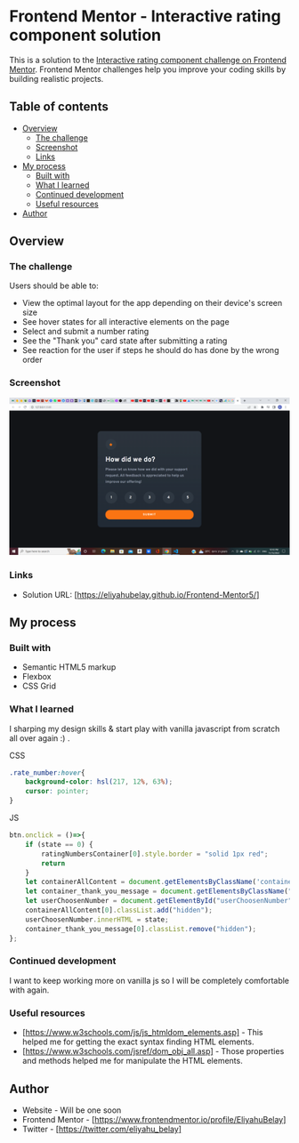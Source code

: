 # Frontend Mentor - Interactive rating component solution

This is a solution to the [Interactive rating component challenge on Frontend Mentor](https://www.frontendmentor.io/challenges/interactive-rating-component-koxpeBUmI). Frontend Mentor challenges help you improve your coding skills by building realistic projects. 

## Table of contents

- [Overview](#overview)
  - [The challenge](#the-challenge)
  - [Screenshot](#screenshot)
  - [Links](#links)
- [My process](#my-process)
  - [Built with](#built-with)
  - [What I learned](#what-i-learned)
  - [Continued development](#continued-development)
  - [Useful resources](#useful-resources)
- [Author](#author)


## Overview

### The challenge

Users should be able to:

- View the optimal layout for the app depending on their device's screen size
- See hover states for all interactive elements on the page
- Select and submit a number rating
- See the "Thank you" card state after submitting a rating
- See reaction for the user if steps he should do has done by the wrong order

### Screenshot

![screen shot of the project](./images/Screenshot.png)


### Links

- Solution URL: [https://eliyahubelay.github.io/Frontend-Mentor5/]

## My process

### Built with

- Semantic HTML5 markup
- Flexbox
- CSS Grid

### What I learned

I sharping my design skills & start play with vanilla javascript from scratch all over again :) . 

CSS
```css
.rate_number:hover{
    background-color: hsl(217, 12%, 63%);
    cursor: pointer;
}
```
JS
```js
btn.onclick = ()=>{
    if (state == 0) {
        ratingNumbersContainer[0].style.border = "solid 1px red";
        return
    }
    let containerAllContent = document.getElementsByClassName('container_all_content');
    let container_thank_you_message = document.getElementsByClassName("container_thank_you_message");
    let userChoosenNumber = document.getElementById("userChoosenNumber");
    containerAllContent[0].classList.add("hidden");
    userChoosenNumber.innerHTML = state;
    container_thank_you_message[0].classList.remove("hidden");
};
```


### Continued development

I want to keep working more on vanilla js so I will be completely comfortable with again.

### Useful resources

- [https://www.w3schools.com/js/js_htmldom_elements.asp] - This helped me for getting the exact syntax finding HTML elements.
- [https://www.w3schools.com/jsref/dom_obj_all.asp] - Those properties and methods helped me for manipulate the HTML elements.


## Author

- Website - Will be one soon
- Frontend Mentor - [https://www.frontendmentor.io/profile/EliyahuBelay]
- Twitter - [https://twitter.com/eliyahu_belay]

